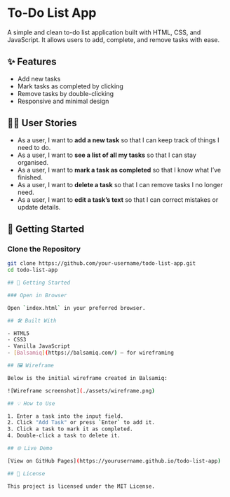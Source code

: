 # To-Do List App

A simple and clean to-do list application built with HTML, CSS, and JavaScript. It allows users to add, complete, and remove tasks with ease.

## ✨ Features

- Add new tasks  
- Mark tasks as completed by clicking  
- Remove tasks by double-clicking  
- Responsive and minimal design

## 🧑‍💻 User Stories

- As a user, I want to **add a new task** so that I can keep track of things I need to do.  
- As a user, I want to **see a list of all my tasks** so that I can stay organised.  
- As a user, I want to **mark a task as completed** so that I know what I’ve finished.  
- As a user, I want to **delete a task** so that I can remove tasks I no longer need.  
- As a user, I want to **edit a task’s text** so that I can correct mistakes or update details.

## 🚀 Getting Started

### Clone the Repository

```bash
git clone https://github.com/your-username/todo-list-app.git
cd todo-list-app

## 🚀 Getting Started

### Open in Browser

Open `index.html` in your preferred browser.

## 🛠️ Built With

- HTML5  
- CSS3  
- Vanilla JavaScript  
- [Balsamiq](https://balsamiq.com/) – for wireframing 

## 🖼️ Wireframe

Below is the initial wireframe created in Balsamiq:

![Wireframe screenshot](./assets/wireframe.png)

## 💡 How to Use

1. Enter a task into the input field.  
2. Click "Add Task" or press `Enter` to add it.  
3. Click a task to mark it as completed.  
4. Double-click a task to delete it.

## 🌐 Live Demo

[View on GitHub Pages](https://yourusername.github.io/todo-list-app)

## 📄 License

This project is licensed under the MIT License.

